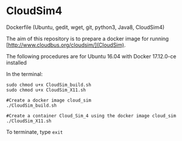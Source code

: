 # CloudSim4
Dockerfile (Ubuntu, gedit, wget, git, python3, Java8, CloudSim4)

The aim of this repository is to prepare a docker image for running [http://www.cloudbus.org/cloudsim/](CloudSim).

The following procedures are for Ubuntu 16.04 with Docker 17.12.0-ce installed

In the terminal:
```
sudo chmod u+x CloudSim_build.sh
sudo chmod u+x CloudSim_X11.sh 

#Create a docker image cloud_sim
./CloudSim_build.sh 

#Create a container Cloud_Sim_4 using the docker image cloud_sim
./CloudSim_X11.sh 
```

To terminate, type ```exit```
